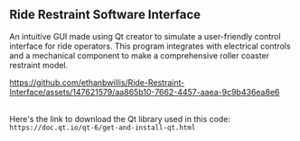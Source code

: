 ## Ride Restraint Software Interface

An intuitive GUI made using Qt creator to simulate a user-friendly control interface for ride operators. This program integrates with electrical controls and a mechanical component to make a comprehensive roller coaster restraint model.

https://github.com/ethanbwillis/Ride-Restraint-Interface/assets/147621579/aa865b10-7662-4457-aaea-9c9b436ea8e6

<br>Here's the link to download the Qt library used in this code:<br> 
```https://doc.qt.io/qt-6/get-and-install-qt.html```


